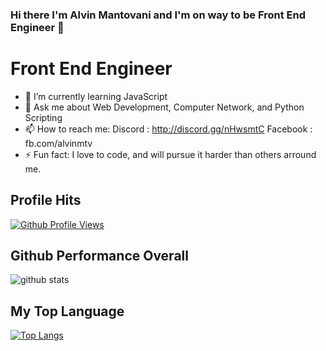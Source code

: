 ### Hi there I'm Alvin Mantovani and I'm on way to be Front End Engineer 👋
# Front End Engineer

- 🌱 I’m currently learning JavaScript
- 💬 Ask me about Web Development, Computer Network, and Python Scripting
- 📫 How to reach me: 
    Discord  : http://discord.gg/nHwsmtC
    Facebook : fb.com/alvinmtv
- ⚡ Fun fact: I love to code, and will pursue it harder than others arround me.

## Profile Hits
[![Github Profile Views](https://hits.seeyoufarm.com/api/count/incr/badge.svg?url=https%3A%2F%2Fgithub.com%2Falvin-ictn&count_bg=%23c43c00&title_bg=%23555555&icon=github.svg&icon_color=%23E7E7E7&title=alvin-ictn+Profile+Views&edge_flat=false)](https://github.com/alvin-ictn/)

## Github Performance Overall
![github stats](https://github-readme-stats.vercel.app/api?username=alvin-ictn&show_icons=true&count_private=true&theme=dark)

## My Top Language
[![Top Langs](https://github-readme-stats.vercel.app/api/top-langs/?username=alvin-ictn&layout=compact)](https://github.com/alvin-ictn/)

